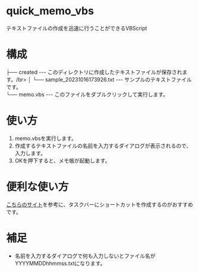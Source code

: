 # quick_memo_vbs
テキストファイルの作成を迅速に行うことができるVBScript

# 構成
├── created --- このディレクトリに作成したテキストファイルが保存されます。/br>
│   └── sample_20231016173926.txt --- サンプルのテキストファイルです。<br>
└── memo.vbs --- このファイルをダブルクリックして実行します。

# 使い方
1. memo.vbsを実行します。
2. 作成するテキストファイルの名前を入力するダイアログが表示されるので、入力します。
3. OKを押下すると、メモ帳が起動します。

# 便利な使い方
[こちらのサイト](https://jm1xtk.com/cnt/120_pindome/index.php)を参考に、タスクバーにショートカットを作成するのがおすすめです。

# 補足
- 名前を入力するダイアログで何も入力しないとファイル名がYYYYMMDDhhmmss.txtになります。
